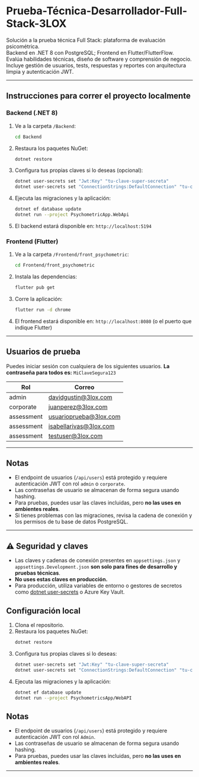 # Prueba-Técnica-Desarrollador-Full-Stack-3LOX

Solución a la prueba técnica Full Stack: plataforma de evaluación psicométrica.  
Backend en .NET 8 con PostgreSQL; Frontend en Flutter/FlutterFlow.  
Evalúa habilidades técnicas, diseño de software y comprensión de negocio.  
Incluye gestión de usuarios, tests, respuestas y reportes con arquitectura limpia y autenticación JWT.

---

## Instrucciones para correr el proyecto localmente

### Backend (.NET 8)

1. Ve a la carpeta `/Backend`:
   ```sh
   cd Backend
   ```
2. Restaura los paquetes NuGet:
   ```sh
   dotnet restore
   ```
3. Configura tus propias claves si lo deseas (opcional):
   ```sh
   dotnet user-secrets set "Jwt:Key" "tu-clave-super-secreta"
   dotnet user-secrets set "ConnectionStrings:DefaultConnection" "tu-cadena-de-conexion"
   ```
4. Ejecuta las migraciones y la aplicación:
   ```sh
   dotnet ef database update
   dotnet run --project PsychometricApp.WebApi
   ```
5. El backend estará disponible en: `http://localhost:5194`

### Frontend (Flutter)

1. Ve a la carpeta `/Frontend/front_psychometric`:
   ```sh
   cd Frontend/front_psychometric
   ```
2. Instala las dependencias:
   ```sh
   flutter pub get
   ```
3. Corre la aplicación:
   ```sh
   flutter run -d chrome
   ```
4. El frontend estará disponible en: `http://localhost:8080` (o el puerto que indique Flutter)

---

## Usuarios de prueba

Puedes iniciar sesión con cualquiera de los siguientes usuarios. **La contraseña para todos es:** `MiClaveSegura123`

| Rol         | Correo                        |
|-------------|-------------------------------|
| admin       | davidgustin@3lox.com          |
| corporate   | juanperez@3lox.com            |
| assessment  | usuarioprueba@3lox.com        |
| assessment  | isabellarivas@3lox.com        |
| assessment  | testuser@3lox.com             |

---

## Notas

- El endpoint de usuarios (`/api/users`) está protegido y requiere autenticación JWT con rol `admin` o `corporate`.
- Las contraseñas de usuario se almacenan de forma segura usando hashing.
- Para pruebas, puedes usar las claves incluidas, pero **no las uses en ambientes reales**.
- Si tienes problemas con las migraciones, revisa la cadena de conexión y los permisos de tu base de datos PostgreSQL.

---

## ⚠️ Seguridad y claves

- Las claves y cadenas de conexión presentes en `appsettings.json` y `appsettings.Development.json` **son solo para fines de desarrollo y pruebas técnicas**.
- **No uses estas claves en producción.**
- Para producción, utiliza variables de entorno o gestores de secretos como [dotnet user-secrets](https://learn.microsoft.com/en-us/aspnet/core/security/app-secrets) o Azure Key Vault.

## Configuración local

1. Clona el repositorio.
2. Restaura los paquetes NuGet:
   ```sh
   dotnet restore
   ```
3. Configura tus propias claves si lo deseas:
   ```sh
   dotnet user-secrets set "Jwt:Key" "tu-clave-super-secreta"
   dotnet user-secrets set "ConnectionStrings:DefaultConnection" "tu-cadena-de-conexion"
   ```
4. Ejecuta las migraciones y la aplicación:
   ```sh
   dotnet ef database update
   dotnet run --project PsychometricsApp/WebAPI
   ```

## Notas

- El endpoint de usuarios (`/api/users`) está protegido y requiere autenticación JWT con rol `Admin`.
- Las contraseñas de usuario se almacenan de forma segura usando hashing.
- Para pruebas, puedes usar las claves incluidas, pero **no las uses en ambientes reales**.

---
